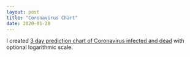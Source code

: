 ```yaml
---
layout: post
title: "Coronavirus Chart"
date: 2020-01-28
---
```


I created [3 day prediction chart of Coronavirus infected and dead](https://coronaviruschart.com/) with optional logarithmic scale.
<br>
<br>
